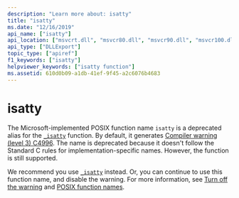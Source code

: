 ```yaml
---
description: "Learn more about: isatty"
title: "isatty"
ms.date: "12/16/2019"
api_name: ["isatty"]
api_location: ["msvcrt.dll", "msvcr80.dll", "msvcr90.dll", "msvcr100.dll", "msvcr100_clr0400.dll", "msvcr110.dll", "msvcr110_clr0400.dll", "msvcr120.dll", "msvcr120_clr0400.dll", "ucrtbase.dll"]
api_type: ["DLLExport"]
topic_type: ["apiref"]
f1_keywords: ["isatty"]
helpviewer_keywords: ["isatty function"]
ms.assetid: 610d0b09-a1db-41ef-9f45-a2c6076b4683
---
```

# isatty

The Microsoft-implemented POSIX function name `isatty` is a deprecated alias for the [`_isatty`](isatty.md) function. By default, it generates [Compiler warning (level 3) C4996](../../error-messages/compiler-warnings/compiler-warning-level-3-c4996.md). The name is deprecated because it doesn't follow the Standard C rules for implementation-specific names. However, the function is still supported.

We recommend you use [`_isatty`](isatty.md) instead. Or, you can continue to use this function name, and disable the warning. For more information, see [Turn off the warning](../../error-messages/compiler-warnings/compiler-warning-level-3-c4996.md#turn-off-the-warning) and [POSIX function names](../../error-messages/compiler-warnings/compiler-warning-level-3-c4996.md#posix-function-names).

